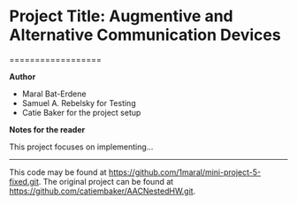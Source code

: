 # Project Title: Augmentive and Alternative Communication Devices
==================

**Author**
* Maral Bat-Erdene
* Samuel A. Rebelsky for Testing
* Catie Baker for the project setup

**Notes for the reader**

This project focuses on implementing...

---

This code may be found at <https://github.com/1maral/mini-project-5-fixed.git>. The original project can be found at <https://github.com/catiembaker/AACNestedHW.git>.